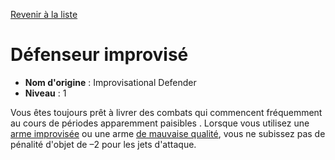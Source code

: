 [Revenir à la liste](..)

# Défenseur improvisé

 * **Nom d'origine** : Improvisational Defender
 * **Niveau** : 1


<p><span id="ctl00_MainContent_DetailedOutput">Vous êtes toujours prêt à livrer des combats qui commencent fréquemment au cours de périodes apparemment paisibles . Lorsque vous utilisez une <a href="https://2e.aonprd.com/Rules.aspx?ID=224">arme improvisée</a> ou une arme <a href="https://2e.aonprd.com/Rules.aspx?ID=197">de mauvaise qualité</a>, vous ne subissez pas de pénalité d'objet de –2 pour les jets d'attaque.&nbsp;</span></p>